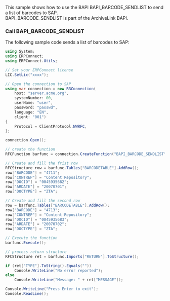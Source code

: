 This sample shows how to use the BAPI BAPI_BARCODE_SENDLIST to send a list of barcodes to SAP.\
BAPI_BARCODE_SENDLIST is part of the ArchiveLink BAPI.

### Call BAPI_BARCODE_SENDLIST

The following sample code sends a list of barcodes to SAP:

```csharp
using System;
using ERPConnect;
using ERPConnect.Utils;

// Set your ERPConnect license
LIC.SetLic("xxxx");

// Open the connection to SAP
using var connection = new R3Connection(
    host: "server.acme.org",
    systemNumber: 00,
    userName: "user",
    password: "passwd",
    language: "EN",
    client: "001")
{
    Protocol = ClientProtocol.NWRFC,
};

connection.Open();

// create the function
RFCFunction barfunc = connection.CreateFunction("BAPI_BARCODE_SENDLIST");

// Create and fill the frist row
RFCStructure row = barfunc.Tables["BARCODETABLE"].AddRow();
row["BARCODE"] = "4711"; 
row["CONTREP"] = "Content Repository"; 
row["DOCID"] = "0045935682"; 
row["ARDATE"] = "20070701"; 
row["DOCTYPE"] = "ZTA";

// Create and fill the second row
row = barfunc.Tables["BARCODETABLE"].AddRow();
row["BARCODE"] = "4713";
row["CONTREP"] = "Content Repository";
row["DOCID"] = "0045935683";
row["ARDATE"] = "20070702";
row["DOCTYPE"] = "ZTA"; 

// Execute the function
barfunc.Execute();

// process return structure
RFCStructure ret = barfunc.Imports["RETURN"].ToStructure();

if (ret["TYPE"].ToString().Equals(""))
    Console.WriteLine("No error reported");
else
    Console.WriteLine("Message: " + ret["MESSAGE"]);

Console.WriteLine("Press Enter to exit");
Console.ReadLine();

```
